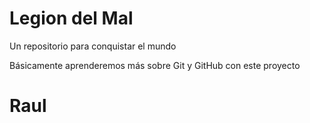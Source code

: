 # Legion del Mal
Un repositorio para conquistar el mundo

Básicamente aprenderemos más sobre Git y GitHub con este proyecto


# Raul